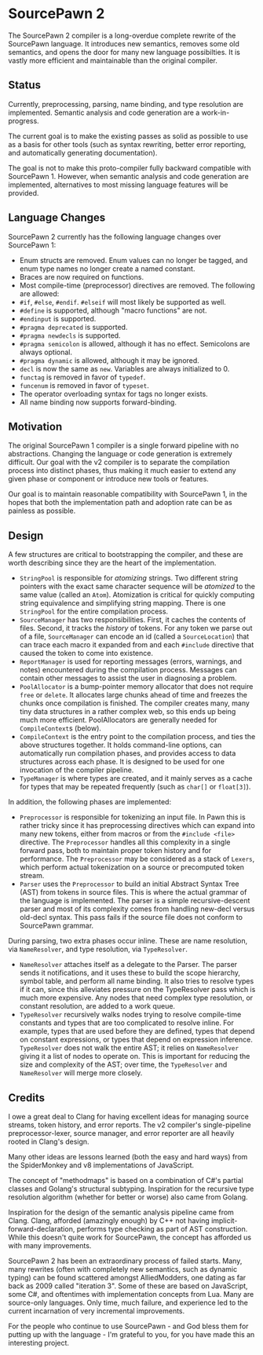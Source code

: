 SourcePawn 2
============

The SourcePawn 2 compiler is a long-overdue complete rewrite of the SourcePawn language. It introduces new semantics, removes some old semantics, and opens the door for many new language possibilties. It is vastly more efficient and maintainable than the original compiler.

Status
------

Currently, preprocessing, parsing, name binding, and type resolution are implemented. Semantic analysis and code generation are a work-in-progress.

The current goal is to make the existing passes as solid as possible to use as a basis for other tools (such as syntax rewriting, better error reporting, and automatically generating documentation).

The goal is not to make this proto-compiler fully backward compatible with SourcePawn 1. However, when semantic analysis and code generation are implemented, alternatives to most missing language features will be provided.

Language Changes
----------------
SourcePawn 2 currently has the following language changes over SourcePawn 1:

 - Enum structs are removed. Enum values can no longer be tagged, and enum type names no longer create a named constant.
 - Braces are now required on functions.
 - Most compile-time (preprocessor) directives are removed. The following are allowed:
  - `#if`, `#else`, `#endif`. `#elseif` will most likely be supported as well.
  - `#define` is supported, although "macro functions" are not.
  - `#endinput` is supported.
  - `#pragma deprecated` is supported.
  - `#pragma newdecls` is supported.
  - `#pragma semicolon` is allowed, although it has no effect. Semicolons are always optional.
  - `#pragma dynamic` is allowed, although it may be ignored.
 - `decl` is now the same as `new`. Variables are always initialized to 0.
 - `functag` is removed in favor of `typedef`.
 - `funcenum` is removed in favor of `typeset`.
 - The operator overloading syntax for tags no longer exists.
 - All name binding now supports forward-binding.

Motivation
----------

The original SourcePawn 1 compiler is a single forward pipeline with no abstractions. Changing the language or code generation is extremely difficult. Our goal with the v2 compiler is to separate the compilation process into distinct phases, thus making it much easier to extend any given phase or component or introduce new tools or features.

Our goal is to maintain reasonable compatibility with SourcePawn 1, in the hopes that both the implementation path and adoption rate can be as painless as possible.

Design
------
A few structures are critical to bootstrapping the compiler, and these are worth describing since they are the heart of the implementation.

 - `StringPool` is responsible for *atomizing* strings. Two different string pointers with the exact same character sequence will be *atomized* to the same value (called an `Atom`). Atomization is critical for quickly computing string equivalence and simplifying string mapping. There is one `StringPool` for the entire compilation process.
 - `SourceManager` has two responsibilities. First, it caches the contents of files. Second, it tracks the *history* of tokens. For any token we parse out of a file, `SourceManager` can encode an id (called a `SourceLocation`) that can trace each macro it expanded from and each `#include` directive that caused the token to come into existence.
 - `ReportManager` is used for reporting messages (errors, warnings, and notes) encountered during the compilation process. Messages can contain other messages to assist the user in diagnosing a problem.
 - `PoolAllocator` is a bump-pointer memory allocator that does not require `free` or `delete`. It allocates large chunks ahead of time and freezes the chunks once compilation is finished. The compiler creates many, many tiny data structures in a rather complex web, so this ends up being much more efficient. PoolAllocators are generally needed for `CompileContext`s (below).
 - `CompileContext` is the entry point to the compilation process, and ties the above structures together. It holds command-line options, can automatically run compilation phases, and provides access to data structures across each phase. It is designed to be used for one invocation of the compiler pipeline.
 - `TypeManager` is where types are created, and it mainly serves as a cache for types that may be repeated frequently (such as `char[]` or `float[3]`).

In addition, the following phases are implemented:

 - `Preprocessor` is responsible for tokenizing an input file. In Pawn this is rather tricky since it has preprocessing directives which can expand into many new tokens, either from macros or from the `#include <file>` directive.  The `Preprocessor` handles all this complexity in a single forward pass, both to maintain proper token history and for performance. The `Preprocessor` may be considered as a stack of `Lexers`, which perform actual tokenization on a source or precomputed token stream.
 - `Parser` uses the `Preprocessor` to build an initial Abstract Syntax Tree (AST) from tokens in source files. This is where the actual grammar of the language is implemented. The parser is a simple recursive-descent parser and most of its complexity comes from handling new-decl versus old-decl syntax. This pass fails if the source file does not conform to SourcePawn grammar.

During parsing, two extra phases occur inline. These are name resolution, via `NameResolver`, and type resolution, via `TypeResolver`.
 - `NameResolver` attaches itself as a delegate to the Parser. The parser sends it notifications, and it uses these to build the scope hierarchy, symbol table, and perform all name binding. It also tries to resolve types if it can, since this alleviates pressure on the TypeResolver pass which is much more expensive. Any nodes that need complex type resolution, or constant resolution, are added to a work queue.
 - `TypeResolver` recursively walks nodes trying to resolve compile-time constants and types that are too complicated to resolve inline. For example, types that are used before they are defined, types that depend on constant expressions, or types that depend on expression inference. `TypeResolver` does not walk the entire AST; it relies on `NameResolver` giving it a list of nodes to operate on. This is important for reducing the size and complexity of the AST; over time, the `TypeResolver` and `NameResolver` will merge more closely.

Credits
-------

I owe a great deal to Clang for having excellent ideas for managing source streams, token history, and error reports. The v2 compiler's single-pipeline preprocessor-lexer, source manager, and error reporter are all heavily rooted in Clang's design.

Many other ideas are lessons learned (both the easy and hard ways) from the SpiderMonkey and v8 implementations of JavaScript.

The concept of "methodmaps" is based on a combination of C#'s partial classes and Golang's structural subtyping. Inspiration for the recursive type resolution algorithm (whether for better or worse) also came from Golang.

Inspiration for the design of the semantic analysis pipeline came from Clang. Clang, afforded (amazingly enough) by C++ not having implicit-forward-declaration, performs type checking as part of AST construction. While this doesn't quite work for SourcePawn, the concept has afforded us with many improvements.

SourcePawn 2 has been an extraordinary process of failed starts. Many, many rewrites (often with completely new semantics, such as dynamic typing) can be found scattered amongst AlliedModders, one dating as far back as 2009 called "iteration 3". Some of these are based on JavaScript, some C#, and oftentimes with implementation concepts from Lua. Many are source-only languages. Only time, much failure, and experience led to the current incarnation of very incremental improvements.

For the people who continue to use SourcePawn - and God bless them for putting up with the language - I'm grateful to you, for you have made this an interesting project.
